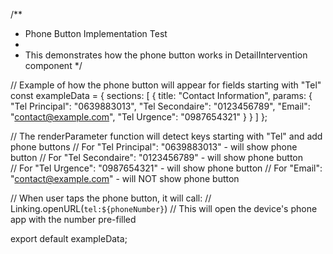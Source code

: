 /**
 * Phone Button Implementation Test
 * 
 * This demonstrates how the phone button works in DetailIntervention component
 */

// Example of how the phone button will appear for fields starting with "Tel"
const exampleData = {
    sections: [
        {
            title: "Contact Information",
            params: {
                "Tel Principal": "0639883013",
                "Tel Secondaire": "0123456789", 
                "Email": "contact@example.com",
                "Tel Urgence": "0987654321"
            }
        }
    ]
};

// The renderParameter function will detect keys starting with "Tel" and add phone buttons
// For "Tel Principal": "0639883013" - will show phone button
// For "Tel Secondaire": "0123456789" - will show phone button  
// For "Tel Urgence": "0987654321" - will show phone button
// For "Email": "contact@example.com" - will NOT show phone button

// When user taps the phone button, it will call:
// Linking.openURL(`tel:${phoneNumber}`)
// This will open the device's phone app with the number pre-filled

export default exampleData;



